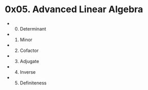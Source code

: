 # 0x05. Advanced Linear Algebra

- 0. Determinant

- 1. Minor

- 2. Cofactor

- 3. Adjugate

- 4. Inverse

- 5. Definiteness

